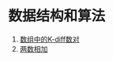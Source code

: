 # 数据结构和算法

1. [数组中的K-diff数对](https://zhangdongli.github.io/zdl.github.io/questions/question1)
2. [两数相加](https://zhangdongli.github.io/zdl.github.io/questions/question2)
